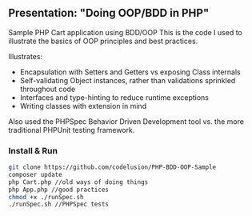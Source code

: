 ## Presentation: "Doing OOP/BDD in PHP"
Sample PHP Cart application using BDD/OOP
  This is the code I used to illustrate the basics of OOP principles and best practices.
  
  
  Illustrates:
  
  * Encapsulation with Setters and Getters vs exposing Class internals
  * Self-validating Object instances, rather than validations sprinkled throughout code
  * Interfaces and type-hinting to reduce runtime exceptions
  * Writing classes with extension in mind
 
  Also used the PHPSpec Behavior Driven Development tool vs. the more traditional PHPUnit testing framework.
  
  ### Install & Run
  
  ```bash
  git clone https://github.com/codelusion/PHP-BDD-OOP-Sample
  composer update
  php Cart.php //old ways of doing things
  php App.php //good practices
  chmod +x ./runSpec.sh
  ./runSpec.sh //PHPSpec tests
  ```
  
  
